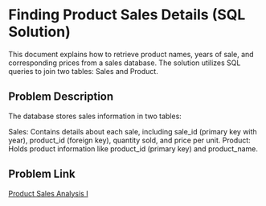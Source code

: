 # Finding Product Sales Details (SQL Solution)
This document explains how to retrieve product names, years of sale, and corresponding prices from a sales database. The solution utilizes SQL queries to join two tables: Sales and Product.

## Problem Description
The database stores sales information in two tables:

Sales: Contains details about each sale, including sale_id (primary key with year), product_id (foreign key), quantity sold, and price per unit.
Product: Holds product information like product_id (primary key) and product_name.

## Problem Link
[Product Sales Analysis I](https://leetcode.com/problems/product-sales-analysis-i/description/)
